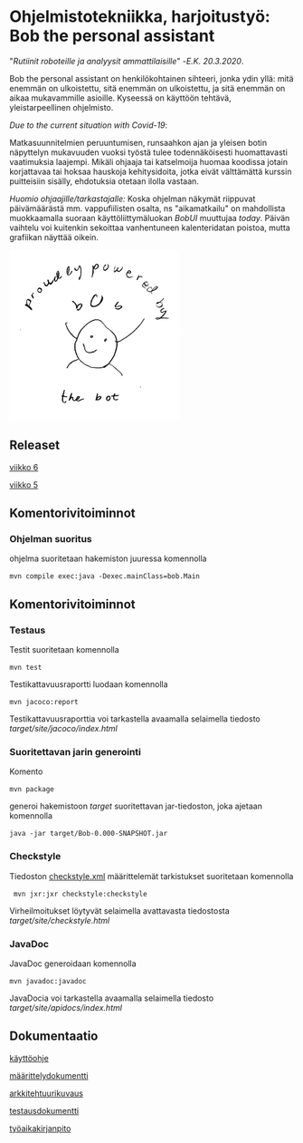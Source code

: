 # Ohjelmistotekniikka, harjoitustyö: Bob the personal assistant

"*Rutiinit roboteille ja analyysit ammattilaisille*" -*E.K. 20.3.2020*.

Bob the personal assistant on henkilökohtainen sihteeri, jonka ydin yllä: mitä enemmän on ulkoistettu, sitä enemmän on ulkoistettu, ja sitä enemmän on aikaa mukavammille asioille. Kyseessä on käyttöön tehtävä, yleistarpeellinen ohjelmisto.

*Due to the current situation with Covid-19*:

Matkasuunnitelmien peruuntumisen, runsaahkon ajan ja yleisen botin näpyttelyn mukavuuden vuoksi työstä tulee todennäköisesti huomattavasti vaatimuksia laajempi. Mikäli ohjaaja tai katselmoija huomaa koodissa jotain korjattavaa tai hoksaa hauskoja kehitysidoita, jotka eivät välttämättä kurssin puitteisiin sisälly, ehdotuksia otetaan ilolla vastaan.

*Huomio ohjaajille/tarkastajalle:*
Koska ohjelman näkymät riippuvat päivämäärästä mm. vappufiilisten osalta, ns "aikamatkailu" on mahdollista muokkaamalla suoraan käyttöliittymäluokan _BobUI_ muuttujaa _today_. Päivän vaihtelu voi kuitenkin sekoittaa vanhentuneen kalenteridatan poistoa, mutta grafiikan näyttää oikein.

<img src="https://github.com/korolainenriikka/BobThePersonalAssistant-ohte2020/blob/master/src/main/resources/images/primarySceneBottom.jpg" width="300" height="300"/>

## Releaset

[viikko 6](https://github.com/korolainenriikka/BobThePersonalAssistant-ohte2020/releases)

[viikko 5](https://github.com/korolainenriikka/BobThePersonalAssistant-ohte2020/releases)

## Komentorivitoiminnot

### Ohjelman suoritus

ohjelma suoritetaan hakemiston juuressa komennolla 

```
mvn compile exec:java -Dexec.mainClass=bob.Main
```
## Komentorivitoiminnot

### Testaus

Testit suoritetaan komennolla

```
mvn test
```

Testikattavuusraportti luodaan komennolla

```
mvn jacoco:report
```

Testikattavuusraporttia voi tarkastella avaamalla selaimella tiedosto _target/site/jacoco/index.html_

### Suoritettavan jarin generointi

Komento

```
mvn package
```

generoi hakemistoon _target_ suoritettavan jar-tiedoston, joka ajetaan komennolla 

```
java -jar target/Bob-0.000-SNAPSHOT.jar
```

### Checkstyle

Tiedoston [checkstyle.xml](https://github.com/korolainenriikka/BobThePersonalAssistant-ohte2020/blob/master/checkstyle.xml) määrittelemät tarkistukset suoritetaan komennolla

```
 mvn jxr:jxr checkstyle:checkstyle
```

Virheilmoitukset löytyvät selaimella avattavasta tiedostosta _target/site/checkstyle.html_

### JavaDoc

JavaDoc generoidaan komennolla

```
mvn javadoc:javadoc
```

JavaDocia voi tarkastella avaamalla selaimella tiedosto _target/site/apidocs/index.html_


## Dokumentaatio

[käyttöohje](https://github.com/korolainenriikka/BobThePersonalAssistant-ohte2020/blob/master/dokumentaatio/kaytto_ohje.md)

[määrittelydokumentti](https://github.com/korolainenriikka/BobThePersonalAssistant-ohte2020/blob/master/dokumentaatio/vaatimusmaarittely.md)

[arkkitehtuurikuvaus](https://github.com/korolainenriikka/BobThePersonalAssistant-ohte2020/blob/master/dokumentaatio/arkkitehtuuri.md)

[testausdokumentti](https://github.com/korolainenriikka/BobThePersonalAssistant-ohte2020/blob/master/dokumentaatio/testausdokumentti.md)

[työaikakirjanpito](https://github.com/korolainenriikka/BobThePersonalAssistant-ohte2020/blob/master/dokumentaatio/työaikakirjanpito.md)


